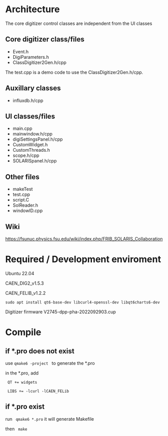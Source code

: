 # Architecture

The core digitizer control classes are independent from the UI classes

## Core digitizer class/files

- Event.h
- DigiParameters.h
- ClassDigitizer2Gen.h/cpp

The test.cpp is a demo code to use the ClassDigitizer2Gen.h/cpp.

## Auxillary classes

- influxdb.h/cpp

## UI classes/files

- main.cpp
- mainwindow.h/cpp
- digiSettingsPanel.h/cpp
- CustomWidget.h
- CustomThreads.h
- scope.h/cpp
- SOLARISpanel.h/cpp

## Other files

- makeTest
- test.cpp 
- script.C
- SolReader.h
- windowID.cpp

## Wiki

https://fsunuc.physics.fsu.edu/wiki/index.php/FRIB_SOLARIS_Collaboration

# Required / Development enviroment

Ubuntu 22.04

CAEN_DIG2_v1.5.3

CAEN_FELIB_v1.2.2

`sudo apt install qt6-base-dev libcurl4-openssl-dev libqt6charts6-dev`

Digitizer firmware V2745-dpp-pha-2022092903.cup

# Compile

## if *.pro does not exist
use `qmake6 -project ` to generate the *.pro

in the *.pro, add 

` QT += widgets`

` LIBS += -lcurl -lCAEN_FELib`

## if *.pro exist

run ` qmake6 *.pro` it will generate Makefile

then  ` make`